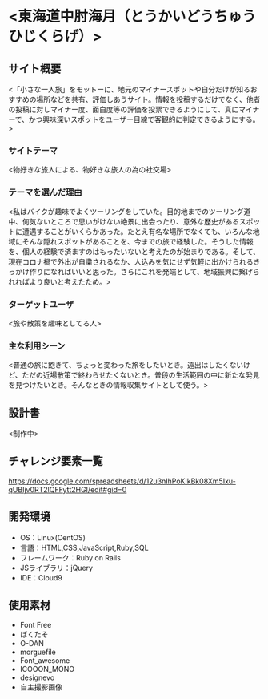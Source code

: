 # <東海道中肘海月（とうかいどうちゅうひじくらげ）>

## サイト概要
<「小さな一人旅」をモットーに、地元のマイナースポットや自分だけが知るおすすめの場所などを共有、評価しあうサイト。情報を投稿するだけでなく、他者の投稿に対しマイナー度、面白度等の評価を投票できるようにして、真にマイナーで、かつ興味深いスポットをユーザー目線で客観的に判定できるようにする。>

### サイトテーマ
<物好きな旅人による、物好きな旅人の為の社交場>

### テーマを選んだ理由
<私はバイクが趣味でよくツーリングをしていた。目的地までのツーリング道中、何気ないところで思いがけない絶景に出会ったり、意外な歴史があるスポットに遭遇することがいくらかあった。たとえ有名な場所でなくても、いろんな地域にそんな隠れスポットがあることを、今までの旅で経験した。そうした情報を、個人の経験で済ますのはもったいないと考えたのが始まりである。そして、現在コロナ禍で外出が自粛されるなか、人込みを気にせず気軽に出かけられるきっかけ作りになればいいと思った。さらにこれを発端として、地域振興に繋げられればより良いと考えたため。>

### ターゲットユーザ
<旅や散策を趣味としてる人>

### 主な利用シーン
<普通の旅に飽きて、ちょっと変わった旅をしたいとき。遠出はしたくないけど、ただの近場散策で終わらせたくないとき。普段の生活範囲の中に新たな発見を見つけたいとき。そんなときの情報収集サイトとして使う。>

## 設計書
<制作中>

## チャレンジ要素一覧
<https://docs.google.com/spreadsheets/d/12u3nIhPoKIkBk08Xm5Ixu-qUBIjv0RT2lQFFytt2HGI/edit#gid=0>

## 開発環境
- OS：Linux(CentOS)
- 言語：HTML,CSS,JavaScript,Ruby,SQL
- フレームワーク：Ruby on Rails
- JSライブラリ：jQuery
- IDE：Cloud9

## 使用素材
- Font Free
- ぱくたそ
- O-DAN
- morguefile
- Font_awesome
- ICOOON_MONO
- designevo
- 自主撮影画像